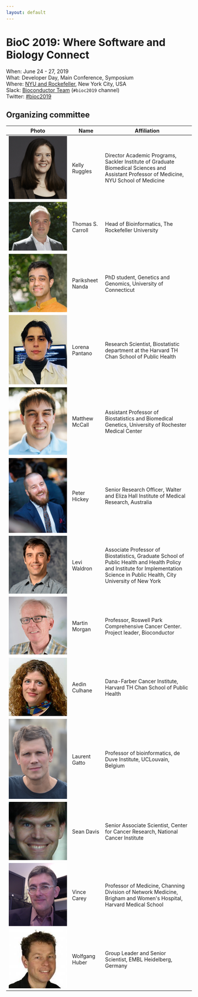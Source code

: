 ```yaml
---
layout: default
---
```

# BioC 2019: Where Software and Biology Connect

When: June 24 - 27, 2019<br />
What: Developer Day, Main Conference, Symposium<br />
Where: [NYU and Rockefeller][venue], New York City, USA<br />
Slack: [Bioconductor Team][] (`#bioc2019` channel)<br />
Twitter: [#bioc2019][tweet]<br />

[tweet]: https://twitter.com/hashtag/bioc2019?f=tweets
[venue]: ./travel-accommodations
[Bioconductor Team]: https://bioc-community.herokuapp.com/

## Organizing committee


| Photo | Name | Affiliation |
|---|---|---|
| ![Kelly Ruggles][4] | Kelly Ruggles | Director Academic Programs, Sackler Institute of Graduate Biomedical Sciences and Assistant Professor of Medicine, NYU School of Medicine |
| ![Thomas S Carroll][5]| Thomas S. Carroll | Head of Bioinformatics, The Rockefeller University |
| ![Pariksheet Nanda][6] | Pariksheet Nanda | PhD student, Genetics and Genomics, University of Connecticut |
| ![Lorena Pantano][13] | Lorena Pantano | Research Scientist, Biostatistic department at the Harvard TH Chan School of Public Health |
| ![Matthew McCall][8] | Matthew McCall | Assistant Professor of Biostatistics and Biomedical Genetics, University of Rochester Medical Center |
| ![Peter Hickey][11] | Peter Hickey | Senior Research Officer, Walter and Eliza Hall Institute of Medical Research, Australia |
| ![Levi Waldron][2] | Levi Waldron   | Associate Professor of Biostatistics, Graduate School of Public Health and Health Policy and Institute for Implementation Science in Public Health, City University of New York|
| ![Martin Morgan][9] | Martin Morgan | Professor, Roswell Park Comprehensive Cancer Center. Project leader, Bioconductor |
| ![Aedin Culhane][1] | Aedin Culhane  | Dana-Farber Cancer Institute, Harvard TH Chan School of Public Health |
| ![Laurent Gatto][3] | Laurent Gatto  | Professor of bioinformatics, de Duve Institute, UCLouvain, Belgium |
| ![Sean Davis][7]  | Sean Davis | Senior Associate Scientist, Center for Cancer Research, National Cancer Institute |
| ![Vince Carey][12] | Vince Carey | Professor of Medicine, Channing Division of Network Medicine, Brigham and Women's Hospital, Harvard Medical School |
| ![Wolfgang Huber][14] | Wolfgang Huber | Group Leader and Senior Scientist, EMBL Heidelberg, Germany |


[1]: images/Aedin.jpg
[2]: images/Levi.png
[3]: images/LaurentGatto.jpg
[4]: images/KellyRuggles.jpeg
[5]: images/ThomasSCarroll_headshot.png
[6]: images/PariksheetNanda.jpg
[7]: images/SeanDavis.png
[8]: images/MatthewMcCall.jpeg
[9]: images/MartinMorgan.jpg
[11]: images/PeterHickey.jpg
[12]: images/VincentCarey.png
[13]: images/LorenaPantano.jpeg
[14]: images/WolfgangHuber.jpg